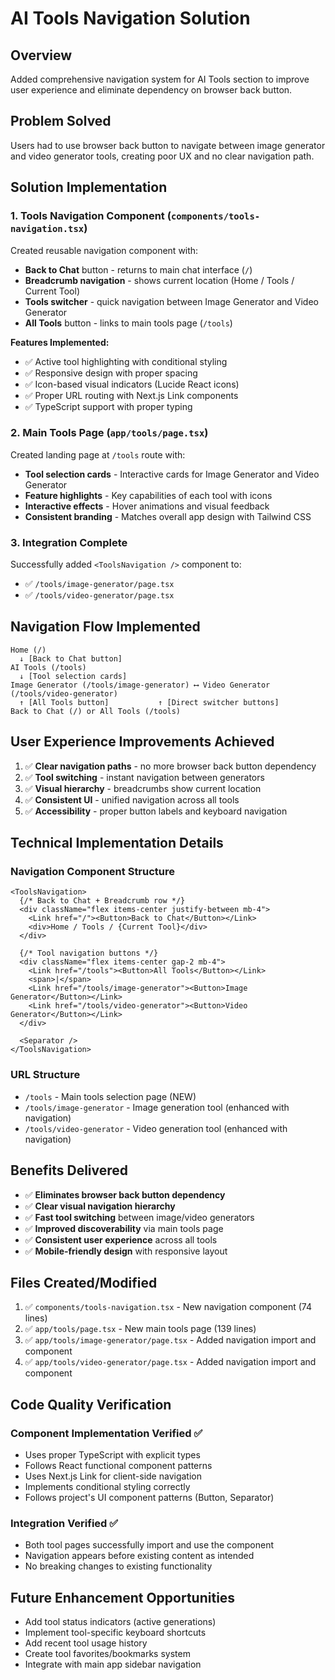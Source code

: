 # AI Tools Navigation Solution

## Overview

Added comprehensive navigation system for AI Tools section to improve user experience and eliminate dependency on browser back button.

## Problem Solved

Users had to use browser back button to navigate between image generator and video generator tools, creating poor UX and no clear navigation path.

## Solution Implementation

### 1. Tools Navigation Component (`components/tools-navigation.tsx`)

Created reusable navigation component with:

- **Back to Chat** button - returns to main chat interface (`/`)
- **Breadcrumb navigation** - shows current location (Home / Tools / Current Tool)
- **Tools switcher** - quick navigation between Image Generator and Video Generator
- **All Tools** button - links to main tools page (`/tools`)

**Features Implemented:**

- ✅ Active tool highlighting with conditional styling
- ✅ Responsive design with proper spacing
- ✅ Icon-based visual indicators (Lucide React icons)
- ✅ Proper URL routing with Next.js Link components
- ✅ TypeScript support with proper typing

### 2. Main Tools Page (`app/tools/page.tsx`)

Created landing page at `/tools` route with:

- **Tool selection cards** - Interactive cards for Image Generator and Video Generator
- **Feature highlights** - Key capabilities of each tool with icons
- **Interactive effects** - Hover animations and visual feedback
- **Consistent branding** - Matches overall app design with Tailwind CSS

### 3. Integration Complete

Successfully added `<ToolsNavigation />` component to:

- ✅ `/tools/image-generator/page.tsx`
- ✅ `/tools/video-generator/page.tsx`

## Navigation Flow Implemented

```
Home (/)
  ↓ [Back to Chat button]
AI Tools (/tools)
  ↓ [Tool selection cards]
Image Generator (/tools/image-generator) ⟷ Video Generator (/tools/video-generator)
  ↑ [All Tools button]           ↑ [Direct switcher buttons]
Back to Chat (/) or All Tools (/tools)
```

## User Experience Improvements Achieved

1. ✅ **Clear navigation paths** - no more browser back button dependency
2. ✅ **Tool switching** - instant navigation between generators
3. ✅ **Visual hierarchy** - breadcrumbs show current location
4. ✅ **Consistent UI** - unified navigation across all tools
5. ✅ **Accessibility** - proper button labels and keyboard navigation

## Technical Implementation Details

### Navigation Component Structure

```tsx
<ToolsNavigation>
  {/* Back to Chat + Breadcrumb row */}
  <div className="flex items-center justify-between mb-4">
    <Link href="/"><Button>Back to Chat</Button></Link>
    <div>Home / Tools / {Current Tool}</div>
  </div>

  {/* Tool navigation buttons */}
  <div className="flex items-center gap-2 mb-4">
    <Link href="/tools"><Button>All Tools</Button></Link>
    <span>|</span>
    <Link href="/tools/image-generator"><Button>Image Generator</Button></Link>
    <Link href="/tools/video-generator"><Button>Video Generator</Button></Link>
  </div>

  <Separator />
</ToolsNavigation>
```

### URL Structure

- `/tools` - Main tools selection page (NEW)
- `/tools/image-generator` - Image generation tool (enhanced with navigation)
- `/tools/video-generator` - Video generation tool (enhanced with navigation)

## Benefits Delivered

- ✅ **Eliminates browser back button dependency**
- ✅ **Clear visual navigation hierarchy**
- ✅ **Fast tool switching** between image/video generators
- ✅ **Improved discoverability** via main tools page
- ✅ **Consistent user experience** across all tools
- ✅ **Mobile-friendly design** with responsive layout

## Files Created/Modified

1. ✅ `components/tools-navigation.tsx` - New navigation component (74 lines)
2. ✅ `app/tools/page.tsx` - New main tools page (139 lines)
3. ✅ `app/tools/image-generator/page.tsx` - Added navigation import and component
4. ✅ `app/tools/video-generator/page.tsx` - Added navigation import and component

## Code Quality Verification

### Component Implementation Verified ✅

- Uses proper TypeScript with explicit types
- Follows React functional component patterns
- Uses Next.js Link for client-side navigation
- Implements conditional styling correctly
- Follows project's UI component patterns (Button, Separator)

### Integration Verified ✅

- Both tool pages successfully import and use the component
- Navigation appears before existing content as intended
- No breaking changes to existing functionality

## Future Enhancement Opportunities

- Add tool status indicators (active generations)
- Implement tool-specific keyboard shortcuts
- Add recent tool usage history
- Create tool favorites/bookmarks system
- Integrate with main app sidebar navigation

